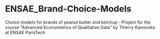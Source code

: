 # ENSAE_Brand-Choice-Models
Choice models for brands of peanut butter and ketchup - Project for the course "Advanced Econometrics of Qualitative Data" by Thierry Kamionka at ENSAE ParisTech
